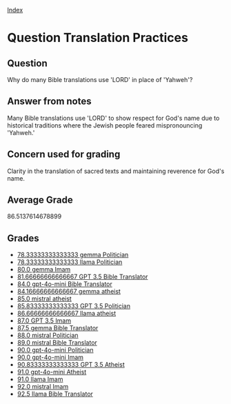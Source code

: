 
[Index](../../index.md)
# Question Translation Practices
## Question
Why do many Bible translations use 'LORD' in place of 'Yahweh'?

## Answer from notes
Many Bible translations use 'LORD' to show respect for God's name due to historical traditions where the Jewish people feared mispronouncing 'Yahweh.'

## Concern used for grading
Clarity in the translation of sacred texts and maintaining reverence for God's name.

## Average Grade
86.5137614678899

## Grades
 * [78.33333333333333 gemma Politician](../answers/gemma_Politician/Translation_Practices.md)
 * [78.33333333333333 llama Politician](../answers/llama_Politician/Translation_Practices.md)
 * [80.0 gemma Imam](../answers/gemma_Imam/Translation_Practices.md)
 * [81.66666666666667 GPT 3.5 Bible Translator](../answers/GPT_3.5_Bible_Translator/Translation_Practices.md)
 * [84.0 gpt-4o-mini Bible Translator](../answers/gpt-4o-mini_Bible_Translator/Translation_Practices.md)
 * [84.16666666666667 gemma atheist](../answers/gemma_atheist/Translation_Practices.md)
 * [85.0 mistral atheist](../answers/mistral_atheist/Translation_Practices.md)
 * [85.83333333333333 GPT 3.5 Politician](../answers/GPT_3.5_Politician/Translation_Practices.md)
 * [86.66666666666667 llama atheist](../answers/llama_atheist/Translation_Practices.md)
 * [87.0 GPT 3.5 Imam](../answers/GPT_3.5_Imam/Translation_Practices.md)
 * [87.5 gemma Bible Translator](../answers/gemma_Bible_Translator/Translation_Practices.md)
 * [88.0 mistral Politician](../answers/mistral_Politician/Translation_Practices.md)
 * [89.0 mistral Bible Translator](../answers/mistral_Bible_Translator/Translation_Practices.md)
 * [90.0 gpt-4o-mini Politician](../answers/gpt-4o-mini_Politician/Translation_Practices.md)
 * [90.0 gpt-4o-mini Imam](../answers/gpt-4o-mini_Imam/Translation_Practices.md)
 * [90.83333333333333 GPT 3.5 Atheist](../answers/GPT_3.5_Atheist/Translation_Practices.md)
 * [91.0 gpt-4o-mini Atheist](../answers/gpt-4o-mini_Atheist/Translation_Practices.md)
 * [91.0 llama Imam](../answers/llama_Imam/Translation_Practices.md)
 * [92.0 mistral Imam](../answers/mistral_Imam/Translation_Practices.md)
 * [92.5 llama Bible Translator](../answers/llama_Bible_Translator/Translation_Practices.md)
